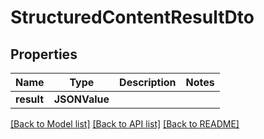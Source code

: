 # StructuredContentResultDto

## Properties
Name | Type | Description | Notes
------------ | ------------- | ------------- | -------------
**result** | **JSONValue** |  | 

[[Back to Model list]](../README#documentation-for-models) [[Back to API list]](../README#documentation-for-api-endpoints) [[Back to README]](../README)



